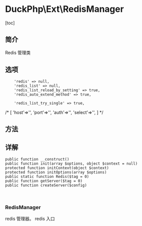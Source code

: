 # DuckPhp\Ext\RedisManager
[toc]

## 简介
Redis 管理类
## 选项
        'redis' => null,
        'redis_list' => null,
        'redis_list_reload_by_setting' => true,
        'redis_auto_extend_method' => true,
    
        'redis_list_try_single' => true,
/*
    [
                'host'=>'',
                'port'=>'',
                'auth'=>'',
                'select'=>'',
            ]
    */
## 方法


## 详解

    public function __construct()
    public function init(array $options, object $context = null)
    protected function initContext(object $context)
    protected function initOptions(array $options)
    public static function Redis($tag = 0)
    public function getServer($tag = 0)
    public function createServer($config)


​    
### RedisManager

redis 管理器。 redis 入口
